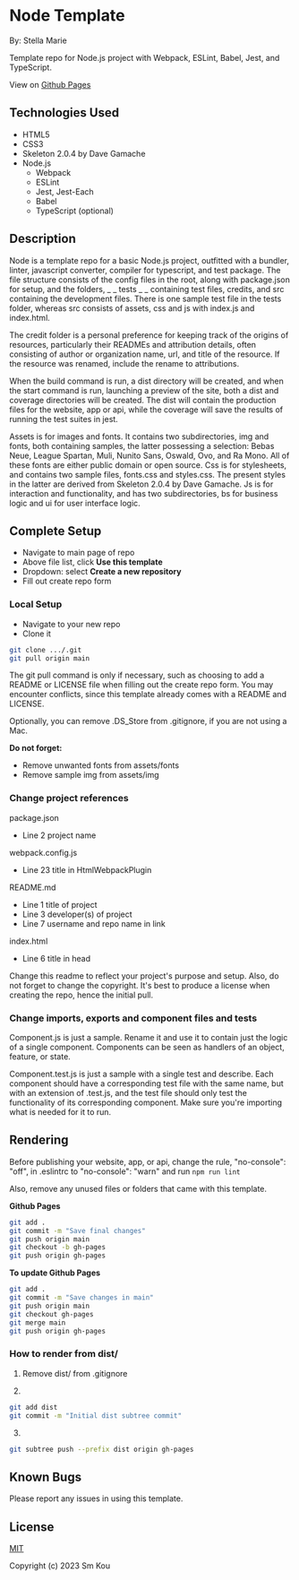 # Node Template

By: Stella Marie

Template repo for Node.js project with Webpack, ESLint, Babel, Jest, and TypeScript.

View on [Github Pages](https://username.github.io/repo-name/)

## **Technologies Used**

- HTML5
- CSS3
- Skeleton 2.0.4 by Dave Gamache
- Node.js
  - Webpack
  - ESLint
  - Jest, Jest-Each
  - Babel
  - TypeScript (optional)

## **Description**

Node is a template repo for a basic Node.js project, outfitted with a bundler, linter, javascript converter, compiler for typescript, and test package. The file structure consists of the config files in the root, along with package.json for setup, and the folders, _ _ tests _ _ containing test files, credits, and src containing the development files. There is one sample test file in the tests folder, whereas src consists of assets, css and js with index.js and index.html.

The credit folder is a personal preference for keeping track of the origins of resources, particularly their READMEs and attribution details, often consisting of author or organization name, url, and title of the resource. If the resource was renamed, include the rename to attributions.

When the build command is run, a dist directory will be created, and when the start command is run, launching a preview of the site, both a dist and coverage directories will be created. The dist will contain the production files for the website, app or api, while the coverage will save the results of running the test suites in jest.

Assets is for images and fonts. It contains two subdirectories, img and fonts, both containing samples, the latter possessing a selection: Bebas Neue, League Spartan, Muli, Nunito Sans, Oswald, Ovo, and Ra Mono. All of these fonts are either public domain or open source. Css is for stylesheets, and contains two sample files, fonts.css and styles.css. The present styles in the latter are derived from Skeleton 2.0.4 by Dave Gamache. Js is for interaction and functionality, and has two subdirectories, bs for business logic and ui for user interface logic.

## **Complete Setup**

- Navigate to main page of repo
- Above file list, click **Use this template**
- Dropdown: select **Create a new repository**
- Fill out create repo form

### **Local Setup**

- Navigate to your new repo
- Clone it

```bash
git clone .../.git
git pull origin main
```

The git pull command is only if necessary, such as choosing to add a README or LICENSE file when filling out the create repo form. You may encounter conflicts, since this template already comes with a README and LICENSE.

Optionally, you can remove .DS_Store from .gitignore, if you are not using a Mac.

**Do not forget:**

- Remove unwanted fonts from assets/fonts
- Remove sample img from assets/img

### **Change project references**

package.json
- Line 2 project name

webpack.config.js
- Line 23 title in HtmlWebpackPlugin

README.md
- Line 1 title of project
- Line 3 developer(s) of project
- Line 7 username and repo name in link

index.html
- Line 6 title in head

Change this readme to reflect your project's purpose and setup. Also, do not forget to change the copyright. It's best to produce a license when creating the repo, hence the initial pull.

### **Change imports, exports and component files and tests**

Component.js is just a sample. Rename it and use it to contain just the logic of a single component. Components can be seen as handlers of an object, feature, or state.

Component.test.js is just a sample with a single test and describe. Each component should have a corresponding test file with the same name, but with an extension of .test.js, and the test file should only test the functionality of its corresponding component. Make sure you're importing what is needed for it to run.

## **Rendering**

Before publishing your website, app, or api, change the rule, "no-console": "off", in .eslintrc to "no-console": "warn" and run ```npm run lint```

Also, remove any unused files or folders that came with this template.

**Github Pages**

```bash
git add .
git commit -m "Save final changes"
git push origin main
git checkout -b gh-pages
git push origin gh-pages
```

**To update Github Pages**

```bash
git add .
git commit -m "Save changes in main"
git push origin main
git checkout gh-pages
git merge main
git push origin gh-pages
```

### **How to render from dist/**

1. Remove dist/ from .gitignore

2.  
```bash
git add dist
git commit -m "Initial dist subtree commit"
```

3.  
```bash
git subtree push --prefix dist origin gh-pages
```

## **Known Bugs**

Please report any issues in using this template.

## **License**

[MIT](https://choosealicense.com/licenses/mit/)

Copyright (c) 2023 Sm Kou
